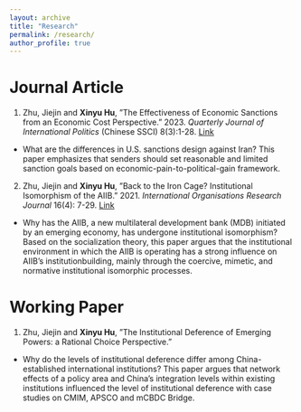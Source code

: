 ```yaml
---
layout: archive
title: "Research"
permalink: /research/
author_profile: true
---
```

# Journal Article
1. Zhu, Jiejin and **Xinyu Hu**, ”The Effectiveness of Economic Sanctions from an Economic Cost Perspective.” 2023. _Quarterly Journal of International Politics_ (Chinese SSCI) 8(3):1-28. [Link](https://kns.cnki.net/kcms2/article/abstract?v=v0gKrRoz1Uc-j9oSBpDl_nsInltpSRM9s2sk2cTH3P6pXO1O20JmKpw6ZiQG6LmSDQpf8iK4_OoEfaB_IqEKuTD4-jjTWYcJBGnXWiT06YKeeiuZmlWq56OTJYB7rDD-hdvlYa4a5vs=&uniplatform=NZKPT&flag=copy)
  
  * What are the differences in U.S. sanctions design against Iran? This paper emphasizes that senders should set reasonable and limited sanction goals based on economic-pain-to-political-gain framework.

2. Zhu, Jiejin and **Xinyu Hu**, ”Back to the Iron Cage? Institutional Isomorphism of the AIIB.” 2021. _International Organisations Research Journal_ 16(4): 7-29. [Link](https://iorj.hse.ru/data/2022/03/28/1798707059/1%20Zhu%204-19.pdf)

  * Why has the AIIB, a new multilateral development bank (MDB) initiated by an emerging economy, has undergone institutional isomorphism? Based on the socialization theory, this paper argues that the institutional environment in which the AIIB is operating has a strong influence on AIIBʼs institutionbuilding, mainly through the coercive, mimetic, and normative institutional isomorphic processes.

# Working Paper
1. Zhu, Jiejin and **Xinyu Hu**, ”The Institutional Deference of Emerging Powers: a Rational Choice Perspective.”
  
  * Why do the levels of institutional deference differ among China-established international institutions? This paper argues that network effects of a policy area and China’s integration levels within existing institutions influenced the level of institutional deference with case studies on CMIM, APSCO and mCBDC Bridge.
